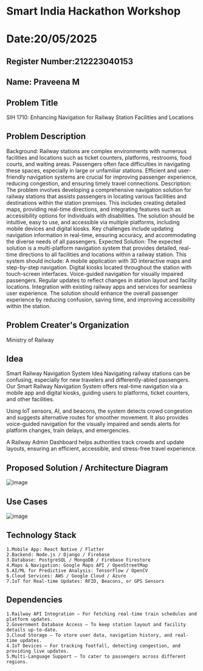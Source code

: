# Smart India Hackathon Workshop
# Date:20/05/2025
## Register Number:212223040153
## Name: Praveena M
## Problem Title
SIH 1710: Enhancing Navigation for Railway Station Facilities and Locations
## Problem Description
Background: Railway stations are complex environments with numerous facilities and locations such as ticket counters, platforms, restrooms, food courts, and waiting areas. Passengers often face difficulties in navigating these spaces, especially in large or unfamiliar stations. Efficient and user-friendly navigation systems are crucial for improving passenger experience, reducing congestion, and ensuring timely travel connections. Description: The problem involves developing a comprehensive navigation solution for railway stations that assists passengers in locating various facilities and destinations within the station premises. This includes creating detailed maps, providing real-time directions, and integrating features such as accessibility options for individuals with disabilities. The solution should be intuitive, easy to use, and accessible via multiple platforms, including mobile devices and digital kiosks. Key challenges include updating navigation information in real-time, ensuring accuracy, and accommodating the diverse needs of all passengers. Expected Solution: The expected solution is a multi-platform navigation system that provides detailed, real-time directions to all facilities and locations within a railway station. This system should include: A mobile application with 3D interactive maps and step-by-step navigation. Digital kiosks located throughout the station with touch-screen interfaces. Voice-guided navigation for visually impaired passengers. Regular updates to reflect changes in station layout and facility locations. Integration with existing railway apps and services for seamless user experience. The solution should enhance the overall passenger experience by reducing confusion, saving time, and improving accessibility within the station.

## Problem Creater's Organization
Ministry of Railway

## Idea

Smart Railway Navigation System Idea Navigating railway stations can be confusing, especially for new travelers and differently-abled passengers. Our Smart Railway Navigation System offers real-time navigation via a mobile app and digital kiosks, guiding users to platforms, ticket counters, and other facilities.

Using IoT sensors, AI, and beacons, the system detects crowd congestion and suggests alternative routes for smoother movement. It also provides voice-guided navigation for the visually impaired and sends alerts for platform changes, train delays, and emergencies.

A Railway Admin Dashboard helps authorities track crowds and update layouts, ensuring an efficient, accessible, and stress-free travel experience. 

## Proposed Solution / Architecture Diagram

![image](https://github.com/user-attachments/assets/af476b86-2a73-4812-b2c8-12053ac9ff04)

## Use Cases
![image](https://github.com/user-attachments/assets/2977d8d2-969f-4a27-a7fb-fe1221fe1eee)


## Technology Stack
```
1.Mobile App: React Native / Flutter
2.Backend: Node.js / Django / Firebase
3.Database: PostgreSQL / MongoDB / Firebase Firestore
4.Maps & Navigation: Google Maps API / OpenStreetMap
5.AI/ML for Predictive Analysis: TensorFlow / OpenCV
6.Cloud Services: AWS / Google Cloud / Azure
7.IoT for Real-time Updates: RFID, Beacons, or GPS Sensors
```
## Dependencies
```
1.Railway API Integration – For fetching real-time train schedules and platform updates. 
2.Government Database Access – To keep station layout and facility details up-to-date.
3.Cloud Storage – To store user data, navigation history, and real-time updates.
4.IoT Devices – For tracking footfall, detecting congestion, and providing live updates.
5.Multi-Language Support – To cater to passengers across different regions.
```
